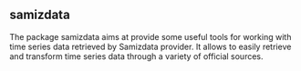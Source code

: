 ## samizdata

The package samizdata aims at provide some useful tools for working with time series data retrieved by Samizdata provider. It allows to easily retrieve and transform time series data through a variety of official sources. 
